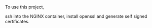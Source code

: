 To use this project,

ssh into the NGINX container, install openssl
and generate self signed certificates.